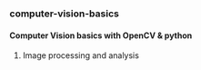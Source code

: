 ### computer-vision-basics

#### Computer Vision basics with OpenCV & python

1. Image processing and analysis
